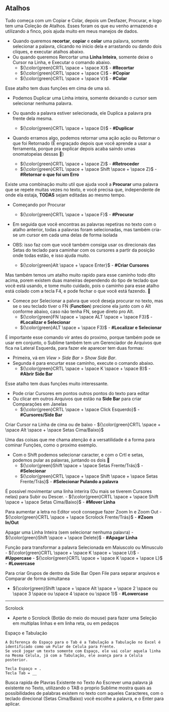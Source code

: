 ## Atalhos

Tudo começa com um Copiar e Colar, depois um Desfazer, Procurar, e logo tem uma Coleção de Atalhos.
Esses foram os que eu venho armazendo e utilizando a finco, pois ajuda muito em meus manejos de dados.

- Quando queremos **recortar**, **copiar** e **colar** uma palavra, somente selecionar a palavra, clicando no inicio dela e arrastando ou dando dois cliques, e executar atalhos abaixo.
- Ou quando queremos Rercortar uma **Linha Inteira**, somente deixe o Cursor na Linha, e Executar o comando abaixo.
    - ${\color{green}CRTL \space + \space X}$ - **#Recortar**
    - ${\color{green}CRTL \space + \space C}$ - **#Copiar**
    - ${\color{green}CRTL \space + \space V}$ - **#Colar** 
    
Esse atalho tem duas funções em cima de uma só.
 - Podemos Duplicar uma Linha inteira, somente deixando o cursor sem selecionar nenhuma palavra.
 - Ou quando a palavra estiver selecionada, ele Duplica a palavra pra frente dela mesma.
    - ${\color{green}CRTL \space + \space D}$ - **#Duplicar** 



- Quando erramos algo, podemos retornar uma ação ação ou Retornar o que foi Retornado (É engraçado depois que você aprende a usar a ferramenta, porque pra explicar depois acaba saindo umas onomatopeias dessas 🤣)
    - ${\color{green}CRTL \space + \space Z}$ - **#Retroceder** 
    - ${\color{green}CRTL \space + \space Shift \space + \space Z}$ - **#Retornar o que foi um Erro** 


Existe uma combinação muito util que ajuda você a **Procurar** uma palavra que se repete muitas vezes no texto, e você precisa que, independente de onde ela estaja, **TODAS** sejam editadas ao mesmo tempo.
 - Começando por Procurar
    - ${\color{green}CRTL \space + \space F}$ - **#Procurar** 


 - Em seguida que você encontras as palavras repetiras no texto com o atalho anterior, todas a palavras foram selecionadas, mas também cria-se um cursor em cada uma delas de forma isolada
 - OBS: isso faz com que você também consiga usar os direcionais das Setas do teclado para caminhar com os cursores a partir da posição onde todas estão, e isso ajuda muito.
    - ${\color{green}Alt \space + \space Enter}$ - **#Criar Cursores** 


Mas também temos um atalho muito rapido para esse caminho todo dito acima, porem existem duas maneiras dependendo do tipo de teclado que você está usando, e tome muito cuidado, pois o caminho para esse atalho está colado com a tecla F4, e pode fechar o que você está fazendo. 👹
- Comece por Selecionar a palvra que você deseja procurar no texto, mas se o seu teclado tiver o FN (**Function**) precione ela junto com o Alt conforme abaixo, caso não tenha FN, segue direto pro Alt.
    - ${\color{green}FN \space + \space ALT \space + \space F3}$ - **#Localizar e Selecionar** 
    - ${\color{green}ALT \space + \space F3}$ - **#Localizar e Selecionar** 


É importante esse comando vir antes do proximo, porque também pode se usar em conjunto, o Sublime também tem um Gerenciador de Arquivos que fica na Lateral Esquerda, para fazer ele aparecer tem duas formas:
 - Primeira, vá em *View > Side Bar > Show Side Bar*.
 - Segunda é para encurtar esse caminho, execute o comando abaixo.
    - ${\color{green}CRTL \space + \space K \space + \space B}$ - **#Abrir Side Bar** 


Esse atalho tem duas funções muito interessante.
 - Pode criar Cursores em pontos outros pontos do texto para editar
 - Ou clicar em outros Arquivos que estão na **Side Bar** para criar Comparações em Janelas
    - ${\color{green}CRTL \space + \space Click Esquerdo}$ - **#Cursores/Side Bar** 

Criar Cursor na Linha de cima ou de baixo
    - ${\color{green}CRTL \space + \space Alt \space + \space Setas Cima/Baixo}$

Uma das coisas que me chama atenção é a versatilidade é a forma para cominar Funções, como o proximo exemplo.
- Com o Shift podemos selecionar caracter, e com o Crtl e setas, podemos pular as palavras, juntando os dois 🤯
    - ${\color{green}Shift \space + \space Setas Frente/Trás}$ - **#Selecionar** 
    - ${\color{green}CRTL \space + \space Shift \space + \space Setas Frente/Trás}$ - **#Selecionar Pulando a palavra** 

É possivel movimentar uma linha interira (Ou mais se tiverem Cursores nelas) para Subir ou Descer.
    - ${\color{green}CRTL \space + \space Shift \space + \space Setas Cima/Baixo}$ - **#Mover Linha** 

Para aumentar a letra no Editor você consegue fazer Zoom In e Zoom Out
    - ${\color{green}CRTL \space + \space Scrolock Frente/Trás}$ - **#Zoom In/Out** 

Apagar uma Linha Inteira (sem selecionar nenhuma palavra)
    - ${\color{green}Shift \space + \space Delete}$ - **#Apagar Linha** 

Função para transformar a palavra Selecionada em Maiuscolo ou Minusculo
    - ${\color{green}CRTL \space + \space K \space + \space U}$ - **#Uppercase** 
    - ${\color{green}CRTL \space + \space K \space + \space L}$ - **#Lowercase** 

Para criar Grupos de dentro da Side Bar Open File para separar arquivos e Comparar de forma simultanea
 - ${\color{green}Shift \space + \space Alt \space + \space 2 \space ou \space 3 \space ou \space 4 \space ou \space 1}$ - **#Lowercase** 

____________________________________________________________________________________________________________
Scrolock
 - Aperte o Scrolock (Botão do meio do mouse) para fazer uma Seleção em multiplas linhas e em linha reta, ou em pedaços

Espaço e Tabulação
	
	A Diferença do Espaço para o Tab é a Tabulação a Tabulação no Excel é identificado como um Pular de Celula para Frente.
	Se você jogar um texto somente com Espaço, ele vai colar aquela linha na Mesma Celula, já com a Tabulação, ele avança para a Celula posterior.

	Tecla Espaço = .
	Tecla Tab = __

Busca rapida de Plavras Existente no Texto
    Ao Escrever uma palavra já existente no Texto, utilizando o TAB o proprio Sublime mostra quais as possibilidades de palabras existem no texto com aqueles Caracteres, com o teclado direcional (Setas Cima/Baixo) você escolhe a palavra, e o Enter para aplicar.

